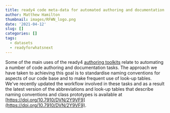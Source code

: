 ```yaml
---
title: ready4 code meta-data for automated authoring and documentation
author: Matthew Hamilton
thumbnail: images/RFWN_logo.png
date: '2021-04-12'
slug: []
categories: []
tags:
  - datasets
  - readyforwhatsnext
---
```


Some of the main uses of the ready4 [authoring toolkits](../../tags/authoring-toolkits) relate to automating a number of code authoring and documentation tasks. The approach we have taken to achieving this goal is to standardise naming conventions for aspects of our code base and to make frequent use of look-up tables. We've recently updated the workflow involved in these tasks and as a result the latest version of the abbreviations and look-up tables that describe naming conventions and class prototypes is available at [https://doi.org/10.7910/DVN/2Y9VF9](https://doi.org/10.7910/DVN/2Y9VF9).